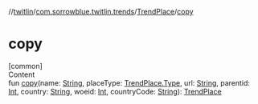//[twitlin](../../index.md)/[com.sorrowblue.twitlin.trends](../index.md)/[TrendPlace](index.md)/[copy](copy.md)



# copy  
[common]  
Content  
fun [copy](copy.md)(name: [String](https://kotlinlang.org/api/latest/jvm/stdlib/kotlin/-string/index.html), placeType: [TrendPlace.Type](-type/index.md), url: [String](https://kotlinlang.org/api/latest/jvm/stdlib/kotlin/-string/index.html), parentid: [Int](https://kotlinlang.org/api/latest/jvm/stdlib/kotlin/-int/index.html), country: [String](https://kotlinlang.org/api/latest/jvm/stdlib/kotlin/-string/index.html), woeid: [Int](https://kotlinlang.org/api/latest/jvm/stdlib/kotlin/-int/index.html), countryCode: [String](https://kotlinlang.org/api/latest/jvm/stdlib/kotlin/-string/index.html)): [TrendPlace](index.md)  




